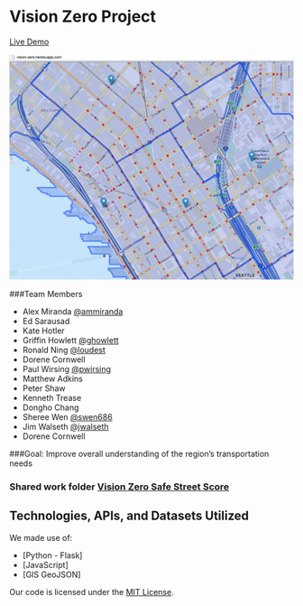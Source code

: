 Vision Zero Project
===

[Live Demo](http://vision-zero.herokuapp.com)

![Screenshot](VisionZeroStreetScore.png)

###Team Members

* Alex Miranda [@ammiranda](http://github.com/ammiranda)
* Ed Sarausad
* Kate Hotler
* Griffin Howlett [@ghowlett](http://github.com/ghowlett)
* Ronald Ning [@loudest](http://github.com/loudest)
* Dorene Cornwell
* Paul Wirsing [@pwirsing](http://github.com/pwirsing)
* Matthew Adkins
* Peter Shaw
* Kenneth Trease
* Dongho Chang
* Sheree Wen [@swen686](http://github.com/swen686)
* Jim Walseth [@jwalseth](http://github.com/jwalseth)
* Dorene Cornwell

###Goal: Improve overall understanding of the region’s transportation needs

### Shared work folder [Vision Zero Safe Street Score](https://drive.google.com/folderview?id=0BxiLoXQcmiZLflVYamhvS2h6MkZfM1ZOVFl0WDRHejdUamRRUGNybGhwMU91dkdmYmp5VzA&usp=sharing)

## Technologies, APIs, and Datasets Utilized

We made use of:
- [Python - Flask]
- [JavaScript]
- [GIS GeoJSON]

Our code is licensed under the [MIT License](LICENSE.md).
